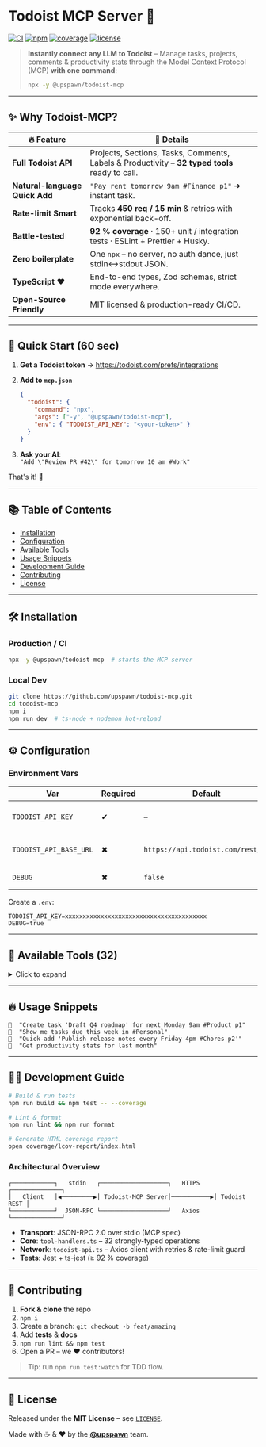 # Todoist MCP Server 🚀

[![CI](https://img.shields.io/github/actions/workflow/status/upspawn/todoist-mcp/ci.yml?style=for-the-badge)](https://github.com/upspawn/todoist-mcp/actions)
[![npm](https://img.shields.io/npm/v/@upspawn/todoist-mcp.svg?style=for-the-badge)](https://www.npmjs.com/package/@upspawn/todoist-mcp)
[![coverage](https://img.shields.io/badge/coverage-92%25-brightgreen?style=for-the-badge)](./coverage)
[![license](https://img.shields.io/github/license/upspawn/todoist-mcp?style=for-the-badge)](LICENSE)

> **Instantly connect any LLM to Todoist** – Manage tasks, projects, comments & productivity stats through the Model Context Protocol (MCP) **with one command**:
>
> ```bash
> npx -y @upspawn/todoist-mcp
> ```

---

## ✨ Why Todoist-MCP?

| 🔥 Feature | 🚀 Details |
|-----------|-----------|
| **Full Todoist API** | Projects, Sections, Tasks, Comments, Labels & Productivity – **32 typed tools** ready to call. |
| **Natural-language Quick Add** | `"Pay rent tomorrow 9am #Finance p1"` ➜ instant task. |
| **Rate-limit Smart** | Tracks **450 req / 15 min** & retries with exponential back-off. |
| **Battle-tested** | **92 % coverage** · 150+ unit / integration tests · ESLint + Prettier + Husky. |
| **Zero boilerplate** | One `npx` – no server, no auth dance, just stdin↔stdout JSON. |
| **TypeScript ♥** | End-to-end types, Zod schemas, strict mode everywhere. |
| **Open-Source Friendly** | MIT licensed & production-ready CI/CD. |

---

## 🚀 Quick Start (60 sec)

1. **Get a Todoist token** → <https://todoist.com/prefs/integrations>
2. **Add to `mcp.json`**

   ```json
   {
     "todoist": {
       "command": "npx",
       "args": ["-y", "@upspawn/todoist-mcp"],
       "env": { "TODOIST_API_KEY": "<your-token>" }
     }
   }
   ```
3. **Ask your AI**:  
   `"Add \"Review PR #42\" for tomorrow 10 am #Work"`

That's it! 🎉

---

## 📚 Table of Contents

- [Installation](#installation)
- [Configuration](#configuration)
- [Available Tools](#available-tools)
- [Usage Snippets](#usage-snippets)
- [Development Guide](#development-guide)
- [Contributing](#contributing)
- [License](#license)

---

## 🛠️ Installation

### Production / CI

```bash
npx -y @upspawn/todoist-mcp  # starts the MCP server
```

### Local Dev

```bash
git clone https://github.com/upspawn/todoist-mcp.git
cd todoist-mcp
npm i
npm run dev  # ts-node + nodemon hot-reload
```

---

## ⚙️ Configuration

### Environment Vars

| Var | Required | Default | Description |
|-----|----------|---------|-------------|
| `TODOIST_API_KEY` | ✔︎ | – | 40-char personal API token |
| `TODOIST_API_BASE_URL` | ✖︎ | `https://api.todoist.com/rest/v2` | Override for mocks/self-hosted |
| `DEBUG` | ✖︎ | `false` | Verbose logging |

Create a `.env`:

```dotenv
TODOIST_API_KEY=xxxxxxxxxxxxxxxxxxxxxxxxxxxxxxxxxxxxxxxx
DEBUG=true
```

---

## 🔧 Available Tools (32)

<details>
<summary>Click to expand</summary>

### Projects
`list_projects`, `create_project`, `get_project`, `update_project`, `delete_project`, `get_project_collaborators`

### Tasks
`list_tasks`, `create_task`, `get_task`, `update_task`, `close_task`, `reopen_task`, `delete_task`, **`quick_add_task`**

### Sections
`list_sections`, `create_section`, `get_section`, `update_section`, `delete_section`

### Comments
`list_comments`, `create_comment`, `get_comment`, `update_comment`, `delete_comment`

### Labels
`list_labels`, `create_label`, `get_label`, `update_label`, `delete_label`

### Productivity & Completion
`get_completed_tasks`, `get_completed_tasks_by_project`, `get_productivity_stats`

</details>

---

## 🔥 Usage Snippets

```text
📝  "Create task 'Draft Q4 roadmap' for next Monday 9am #Product p1"
📅  "Show me tasks due this week in #Personal"
🚀  "Quick-add 'Publish release notes every Friday 4pm #Chores p2'"
🎯  "Get productivity stats for last month"
```

---

## 🧑‍💻 Development Guide

```bash
# Build & run tests
npm run build && npm test -- --coverage

# Lint & format
npm run lint && npm run format

# Generate HTML coverage report
open coverage/lcov-report/index.html
```

### Architectural Overview

```text
┌────────────┐   stdin   ┌───────────────────┐   HTTPS    ┌──────────────┐
│   Client   │◀─────────▶│ Todoist-MCP Server│───────────▶│ Todoist REST │
└────────────┘  JSON-RPC └───────────────────┘   Axios    └──────────────┘
```

- **Transport**: JSON-RPC 2.0 over stdio (MCP spec)  
- **Core**: `tool-handlers.ts` – 32 strongly-typed operations  
- **Network**: `todoist-api.ts` – Axios client with retries & rate-limit guard  
- **Tests**: Jest + ts-jest (≥ 92 % coverage)  

---

## 🤝 Contributing

1. **Fork & clone** the repo
2. `npm i`
3. Create a branch: `git checkout -b feat/amazing`
4. Add **tests** & **docs**
5. `npm run lint && npm test`
6. Open a PR – we ❤️ contributors!

> Tip: run `npm run test:watch` for TDD flow.

---

## 📜 License

Released under the **MIT License** – see [`LICENSE`](LICENSE).

Made with ☕ & ❤️  by the **[@upspawn](https://github.com/upspawn)** team.
